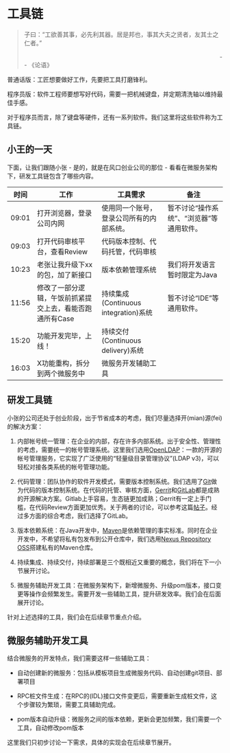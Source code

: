 # 工具链

> 子曰：“工欲善其事，必先利其器。居是邦也，事其大夫之贤者，友其士之仁者。” 
> 
>                                                                                                                     -- 《论语》

普通话版：工匠想要做好工作，先要把工具打磨锋利。

程序员版：软件工程师要想写好代码，需要一把机械键盘，并定期清洗轴以维持最佳手感。

对于程序员而言，除了键盘等硬件，还有一系列软件。我们这里将这些软件称为工具链。

## 小王的一天

下面，让我们跟随小张 - 是的，就是在风口创业公司的那位 - 看看在微服务架构下，研发工具链包含了哪些内容。

| 时间    | 工作                             | 工具需求                           | 备注                     |
| ----- | ------------------------------ | ------------------------------ | ---------------------- |
| 09:01 | 打开浏览器，登录公司内网                   | 使用同一个账号，登录公司所有的内部系统。           | 暂不讨论“操作系统”、“浏览器”等通用软件。 |
| 09:03 | 打开代码审核平台，查看Review              | 代码版本控制、代码托管，代码审核               |                        |
| 10:23 | 老张让我升级下xx的包，加了新接口              | 版本依赖管理系统                       | 我们将开发语言暂时限定为Java       |
| 11:56 | 修改了一部分逻辑，午饭前抓紧提交上去，看能否跑通所有Case | 持续集成(Continuous integration)系统 | 暂不讨论“IDE”等通用软件。        |
| 15:20 | 功能开发完毕，上线！                     | 持续交付(Continuous delivery)系统    |                        |
| 16:03 | X功能重构，拆分到两个微服务中                | 微服务开发辅助工具                      |                        |

## 研发工具链

小张的公司还处于创业阶段，出于节省成本的考虑，我们尽量选择开(mian)源(fei)的解决方案：

1. 内部帐号统一管理：在企业的内部，存在许多内部系统。出于安全性、管理性的考虑，需要统一的帐号管理系统。这里我们选用[OpenLDAP](https://www.openldap.org/)：一款的开源的帐号管理服务，它实现了广泛使用的“轻量级目录管理协议”(LDAP v3)，可以轻松对接各类系统的帐号管理功能。

2. 代码管理：团队协作的软件开发模式，需要版本控制系统。我们选用了[Git](https://git-scm.com/)做为代码的版本控制系统。在代码的托管、审核方面，[Gerrit](https://www.gerritcodereview.com/)和[GitLab](https://about.gitlab.com/install/?version=ce)都是成熟的开源解决方案。Gitlab上手容易，生态链更加成熟；Gerrit有一定上手门槛，在代码Review方面更加优秀。关于两者的讨论，可以参考这篇[帖子](https://www.reddit.com/r/git/comments/8ekeem/do_you_use_gerrit_software/)。经过多方面的综合考虑，我们选择了GitLab。

3. 版本依赖系统：在Java开发中，[Maven](https://maven.apache.org/)是依赖管理的事实标准。同时在企业开发中，不希望将私有包发布到公开仓库中，我们选用[Nexus Repository OSS](https://www.sonatype.com/products/repository-oss)搭建私有的Maven仓库。

4. 持续集成、持续交付，持续部署是三个既相近又重要的概念，我们将在下一小节展开讨论。

5. 微服务辅助开发工具：在微服务架构下，新增微服务、升级pom版本，接口变更等操作会频繁发生。需要开发一些辅助工具，提升研发效率。我们会在后面展开讨论。

针对上述选择的工具，我们会在后续章节重点介绍。

## 微服务辅助开发工具

结合微服务的开发特点，我们需要这样一些辅助工具：

- 自动创建新的微服务：包括从模板项目生成微服务代码、自动创建git项目、部署项目

- RPC桩文件生成：在RPC的(IDL)接口文件变更后，需要重新生成桩文件，这个步骤较为繁琐，需要工具辅助完成。

- pom版本自动升级：微服务之间的版本依赖，更新会更加频繁，我们需要一个工具，自动修改pom版本

这里我们只初步讨论一下需求，具体的实现会在后续章节展开。
